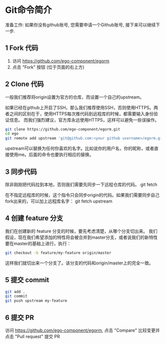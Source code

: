 # Git命令简介
准备工作: 如果你没有github账号, 您需要申请一个Github账号, 接下来可以继续下一步.

## 1 Fork 代码
1. 访问 https://github.com/ego-component/egorm
2. 点击 "Fork" 按钮 (位于页面的右上方)

## 2 Clone 代码
一般我们推荐将origin设置为官方的仓库，而设置一个自己的upstream。

如果已经在github上开启了SSH，那么我们推荐使用SSH，否则使用HTTPS。两者之间的区别在于，使用HTTPS每次推代码到远程库的时候，都需要输入身份验证信息。
而我们强烈建议，官方库永远使用HTTPS，这样可以避免一些误操作。

```bash
git clone https://github.com/ego-component/egorm.git
cd ego
git remote add upstream 'git@github.com:<your github username>/egorm.git'
```
upstream可以替换为任何你喜欢的名字。比如说你的用户名，你的昵称，或者直接使用me。后面的命令也要执行相应的替换。

## 3 同步代码
除非刚刚把代码拉到本地，否则我们需要先同步一下远程仓库的代码。
git fetch

在不指定远程库的时候，这个指令只会同步origin的代码。如果我们需要同步自己fork出来的，可以加上远程库名字：
git fetch upstream

## 4 创建 feature 分支
我们在创建新的 feature 分支的时候，要先考虑清楚，从哪个分支切出来。
我们假设，现在我们希望添加的特性将会被合并到master分支，或者说我们的新特性要在master的基础上进行，执行：
```bash
git checkout -b feature/my-feature origin/master
```
这样我们就切出来一个分支了。该分支的代码和origin/master上的完全一致。

## 5 提交 commit
```bash
git add .
git commit
git push upstream my-feature
```

## 6 提交 PR
访问 https://github.com/ego-component/egorm, 
点击 "Compare" 比较变更并点击 "Pull request" 提交 PR